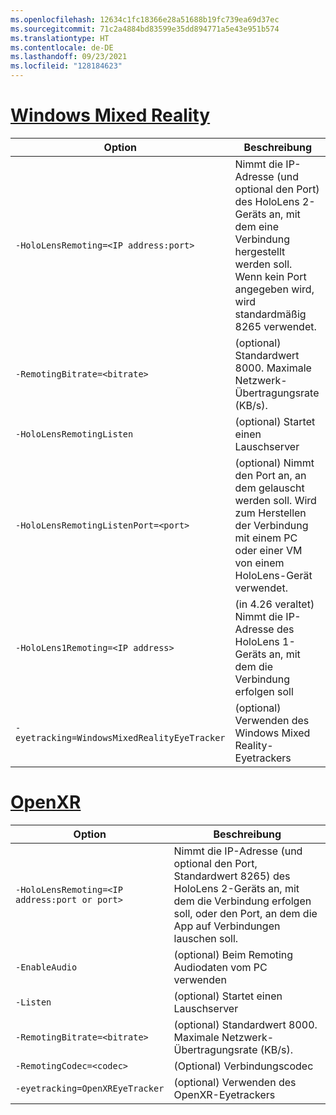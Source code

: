 ```yaml
---
ms.openlocfilehash: 12634c1fc18366e28a51688b19fc739ea69d37ec
ms.sourcegitcommit: 71c2a4884bd83599e35dd894771a5e43e951b574
ms.translationtype: HT
ms.contentlocale: de-DE
ms.lasthandoff: 09/23/2021
ms.locfileid: "128184623"
---
```

# <a name="windows-mixed-reality"></a>[Windows Mixed Reality](#tab/wmr)

| Option | Beschreibung |
| ------ | ----------- |
| `-HoloLensRemoting=<IP address:port>` | Nimmt die IP-Adresse (und optional den Port) des HoloLens 2-Geräts an, mit dem eine Verbindung hergestellt werden soll. Wenn kein Port angegeben wird, wird standardmäßig 8265 verwendet. |
| `-RemotingBitrate=<bitrate>` | (optional) Standardwert 8000. Maximale Netzwerk-Übertragungsrate (KB/s). |
| `-HoloLensRemotingListen` | (optional) Startet einen Lauschserver |
| `-HoloLensRemotingListenPort=<port>` | (optional) Nimmt den Port an, an dem gelauscht werden soll. Wird zum Herstellen der Verbindung mit einem PC oder einer VM von einem HoloLens-Gerät verwendet. |
| `-HoloLens1Remoting=<IP address>` | (in 4.26 veraltet) Nimmt die IP-Adresse des HoloLens 1-Geräts an, mit dem die Verbindung erfolgen soll |
| `-eyetracking=WindowsMixedRealityEyeTracker` | (optional) Verwenden des Windows Mixed Reality-Eyetrackers |

# <a name="openxr"></a>[OpenXR](#tab/openxr)

| Option | Beschreibung |
| ------ | ----------- |
| `-HoloLensRemoting=<IP address:port or port>` | Nimmt die IP-Adresse (und optional den Port, Standardwert 8265) des HoloLens 2-Geräts an, mit dem die Verbindung erfolgen soll, oder den Port, an dem die App auf Verbindungen lauschen soll. |
| `-EnableAudio` | (optional) Beim Remoting Audiodaten vom PC verwenden  |
| `-Listen` | (optional) Startet einen Lauschserver |
| `-RemotingBitrate=<bitrate>` | (optional) Standardwert 8000. Maximale Netzwerk-Übertragungsrate (KB/s). |
| `-RemotingCodec=<codec>` | (Optional) Verbindungscodec  |
| `-eyetracking=OpenXREyeTracker` | (optional) Verwenden des OpenXR-Eyetrackers |